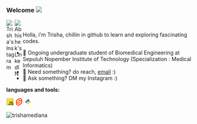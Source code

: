 ### Welcome <img src="https://media.giphy.com/media/hvRJCLFzcasrR4ia7z/giphy.gif" width="25px">
<a href="https://www.instagram.com/trisxa_/">
  <img align="left" alt="Trisha's Instagram" width="22px" src="https://raw.githubusercontent.com/hussainweb/hussainweb/main/icons/instagram.png" />
</a>
</a>
<a href="https://www.linkedin.com/in/trishamediana/">
  <img align="left" alt="Abhishek's LinkedIN" width="22px" src="https://raw.githubusercontent.com/peterthehan/peterthehan/master/assets/linkedin.svg" />
</a>

<br />

Holla, i'm Trisha, chillin in github to learn and exploring fascinating codes.

- 💬 Ongoing undergraduate student of Biomedical Engineering at Sepuluh Nopember Institute of Technology (Specialization : Medical Informatics) 
- 💼 Need something? do reach, [email](mailto:trishamediana@gmail.com) :)
- 💬 Ask something? DM my Instagram :)

**languages and tools:**  

<code><img height="20" src="https://raw.githubusercontent.com/github/explore/80688e429a7d4ef2fca1e82350fe8e3517d3494d/topics/javascript/javascript.png"></code>
<code><img height="20" src="https://raw.githubusercontent.com/github/explore/80688e429a7d4ef2fca1e82350fe8e3517d3494d/topics/svelte/svelte.png"></code>
<code><img height="20" src="https://raw.githubusercontent.com/github/explore/80688e429a7d4ef2fca1e82350fe8e3517d3494d/topics/python/python.png"></code>
<p align="left"> <img src="https://github-readme-stats.vercel.app/api?username=trishamediana&show_icons=true&theme=gotham" alt="trishamediana" />

